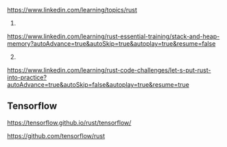 
https://www.linkedin.com/learning/topics/rust


1. 
https://www.linkedin.com/learning/rust-essential-training/stack-and-heap-memory?autoAdvance=true&autoSkip=true&autoplay=true&resume=false


2.
https://www.linkedin.com/learning/rust-code-challenges/let-s-put-rust-into-practice?autoAdvance=true&autoSkip=false&autoplay=true&resume=true





## Tensorflow
https://tensorflow.github.io/rust/tensorflow/

https://github.com/tensorflow/rust



